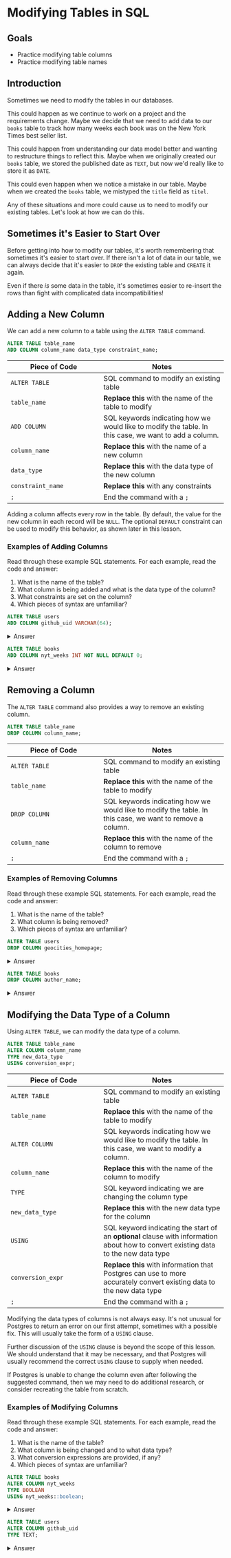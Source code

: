 # Modifying Tables in SQL

## Goals

- Practice modifying table columns
- Practice modifying table names

## Introduction

Sometimes we need to modify the tables in our databases.

This could happen as we continue to work on a project and the requirements change. Maybe we decide that we need to add data to our `books` table to track how many weeks each book was on the New York Times best seller list.

This could happen from understanding our data model better and wanting to restructure things to reflect this. Maybe when we originally created our `books` table, we stored the published date as `TEXT`, but now we'd really like to store it as `DATE`.

This could even happen when we notice a mistake in our table. Maybe when we created the `books` table, we mistyped the `title` field as `titel`.

Any of these situations and more could cause us to need to modify our existing tables. Let's look at how we can do this.

## Sometimes it's Easier to Start Over

Before getting into how to modify our tables, it's worth remembering that sometimes it's easier to start over. If there isn't a lot of data in our table, we can always decide that it's easier to `DROP` the existing table and `CREATE` it again.

Even if there _is_ some data in the table, it's sometimes easier to re-insert the rows than fight with complicated data incompatibilities!

## Adding a New Column

We can add a new column to a table using the `ALTER TABLE` command.

```sql
ALTER TABLE table_name
ADD COLUMN column_name data_type constraint_name;
```

| <div style="width:200px;">Piece of Code</div> | Notes                                                                                                                               |
| --------------------------------------------- | ----------------------------------------------------------------------------------------------------------------------------------- |
| `ALTER TABLE`                                | SQL command to modify an existing table                                                                                                       |
| `table_name`                          | **Replace this** with the name of the table to modify                                                                                    |
| `ADD COLUMN`                                    | SQL keywords indicating how we would like to modify the table. In this case, we want to add a column.                                |
| `column_name`                                 | **Replace this** with the name of a new column                                                                                      |
| `data_type`                                   | **Replace this** with the data type of the new column                                                                               |
| `constraint_name`                             | **Replace this** with any constraints                                                                                               |
| `;`                                           | End the command with a `;` |

Adding a column affects every row in the table. By default, the value for the new column in each record will be `NULL`. The optional `DEFAULT` constraint can be used to modify this behavior, as shown later in this lesson.

### Examples of Adding Columns

Read through these example SQL statements. For each example, read the code and answer:

1. What is the name of the table?
1. What column is being added and what is the data type of the column?
1. What constraints are set on the column?
1. Which pieces of syntax are unfamiliar?

```sql
ALTER TABLE users
ADD COLUMN github_uid VARCHAR(64);
```

<details style="max-width: 700px; margin: auto;">
  <summary>Answer</summary>

1. The name of the table is `users`
1. We are adding the column `github_uid` which will have data type `VARCHAR(64)`
1. There are no additional constraints.

The `github_uid` column will be added to the `users` table, and each existing record will have a value of `NULL` in that column.

</details>

```sql
ALTER TABLE books
ADD COLUMN nyt_weeks INT NOT NULL DEFAULT 0;
```

<details style="max-width: 700px; margin: auto;">
  <summary>Answer</summary>

1. The name of the table is `books`
1. We are adding the column `nyt_weeks` which will have data type `INT`
1. We require that the column be `NOT NULL` and it will `DEFAULT` to a value of 0.

We have seen the `DEFAULT` keyword used when inserting rows with an auto-generated key. Here it's doing something a little different.

`DEFAULT` is acting as a constraint that says what value the column should have when added to each record. We needed to provide it here, since we also used the `NOT NULL` constraint. Recall that Postgres will use `NULL` as the new column value for each existing record by default. This would violate the `NOT NULL` constraint, so we provide a `DEFAULT` value to use instead.

The `DEFAULT` constraint will also affect future `INSERT` commands. If we insert a new record without providing `nyt_weeks`, Postgres will use the `DEFAULT` value that we set in the constraint: 0.

</details>

## Removing a Column

The `ALTER TABLE` command also provides a way to remove an existing column.

```sql
ALTER TABLE table_name
DROP COLUMN column_name;
```

| <div style="width:200px;">Piece of Code</div> | Notes                                                                                                                               |
| --------------------------------------------- | ----------------------------------------------------------------------------------------------------------------------------------- |
| `ALTER TABLE`                                | SQL command to modify an existing table                                                                                                       |
| `table_name`                          | **Replace this** with the name of the table to modify                                                                                    |
| `DROP COLUMN`                                    | SQL keywords indicating how we would like to modify the table. In this case, we want to remove a column.                                |
| `column_name`                                 | **Replace this** with the name of the column to remove                                                                                     |
| `;`                                           | End the command with a `;` |

### Examples of Removing Columns

Read through these example SQL statements. For each example, read the code and answer:

1. What is the name of the table?
1. What column is being removed?
1. Which pieces of syntax are unfamiliar?

```sql
ALTER TABLE users
DROP COLUMN geocities_homepage;
```

<details style="max-width: 700px; margin: auto;">
  <summary>Answer</summary>

1. The name of the table is `users`
1. We are removing the column `geocities_homepage`

The `geocities_homepage` column will be removed from the `users` table.

</details>

```sql
ALTER TABLE books
DROP COLUMN author_name;
```

<details style="max-width: 700px; margin: auto;">
  <summary>Answer</summary>

1. The name of the table is `books`
1. We are removing the column `author_name`

The `author_name` column will be removed from the `books` table. We might do this after restructuring our data so that the author information is stored elsewhere. This will be discussed further in the upcoming lesson on Database Relationships.

</details>

## Modifying the Data Type of a Column

Using `ALTER TABLE`, we can modify the data type of a column.

```sql
ALTER TABLE table_name
ALTER COLUMN column_name
TYPE new_data_type
USING conversion_expr;
```

| <div style="width:200px;">Piece of Code</div> | Notes                                                                                                                               |
| --------------------------------------------- | ----------------------------------------------------------------------------------------------------------------------------------- |
| `ALTER TABLE`                                | SQL command to modify an existing table                                                                                                       |
| `table_name`                          | **Replace this** with the name of the table to modify                                                                                    |
| `ALTER COLUMN`                                    | SQL keywords indicating how we would like to modify the table. In this case, we want to modify a column.                                |
| `column_name`                                 | **Replace this** with the name of the column to modify                                                                                     |
| `TYPE`                                    | SQL keyword indicating we are changing the column type                                |
| `new_data_type`                                 | **Replace this** with the new data type for the column                                                                                     |
| `USING`                                    | SQL keyword indicating the start of an **optional** clause with information about how to convert existing data to the new data type                                |
| `conversion_expr`                                 | **Replace this** with information that Postgres can use to more accurately convert existing data to the new data type                                                                                     |
| `;`                                           | End the command with a `;` |

Modifying the data types of columns is not always easy. It's not unusual for Postgres to return an error on our first attempt, sometimes with a possible fix. This will usually take the form of a `USING` clause.

Further discussion of the `USING` clause is beyond the scope of this lesson. We should understand that it may be necessary, and that Postgres will usually recommend the correct `USING` clause to supply when needed.

If Postgres is unable to change the column even after following the suggested command, then we may need to do additional research, or consider recreating the table from scratch.

### Examples of Modifying Columns

Read through these example SQL statements. For each example, read the code and answer:

1. What is the name of the table?
1. What column is being changed and to what data type?
1. What conversion expressions are provided, if any?
1. Which pieces of syntax are unfamiliar?

```sql
ALTER TABLE books
ALTER COLUMN nyt_weeks
TYPE BOOLEAN
USING nyt_weeks::boolean;
```

<details style="max-width: 700px; margin: auto;">
  <summary>Answer</summary>

1. The name of the table is `books`
1. We are changing the `nyt_weeks` column to data type `BOOLEAN`
1. We provided the `boolean` conversion expression as `nyt_weeks::boolean`

Depending on the data that was already in the `nyt_weeks` column, Postgres may or may not be able to covert the column type automatically.

In our case, we tried to run the modification without the `USING` clause, and Postgres failed. It recommended running the command again with the `nyt_weeks::boolean` conversion expression.

</details>

```sql
ALTER TABLE users
ALTER COLUMN github_uid
TYPE TEXT;
```

<details style="max-width: 700px; margin: auto;">
  <summary>Answer</summary>

1. The name of the table is `users`
1. We are changing the `github_uid` column to data type `TEXT`
1. No conversion expressions were supplied.

This modification relaxes the length limit the column had in the previous example where it was defined as a `VARCHAR(64)`. The change succeeded without issue.

</details>
